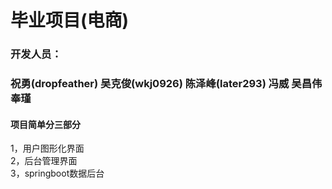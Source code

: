 # 毕业项目(电商)
### 开发人员：
### 祝勇(dropfeather) 吴克俊(wkj0926) 陈泽峰(later293) 冯威  吴昌伟 奉瑾<br>
#### 项目简单分三部分<br>
1，用户图形化界面<br>
2，后台管理界面<br>
3，springboot数据后台<br>
